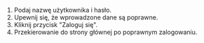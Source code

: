 1. Podaj nazwę użytkownika i hasło.
2. Upewnij się, że wprowadzone dane są poprawne.
3. Kliknij przycisk "Zaloguj się".
4. Przekierowanie do strony głównej po poprawnym zalogowaniu.
